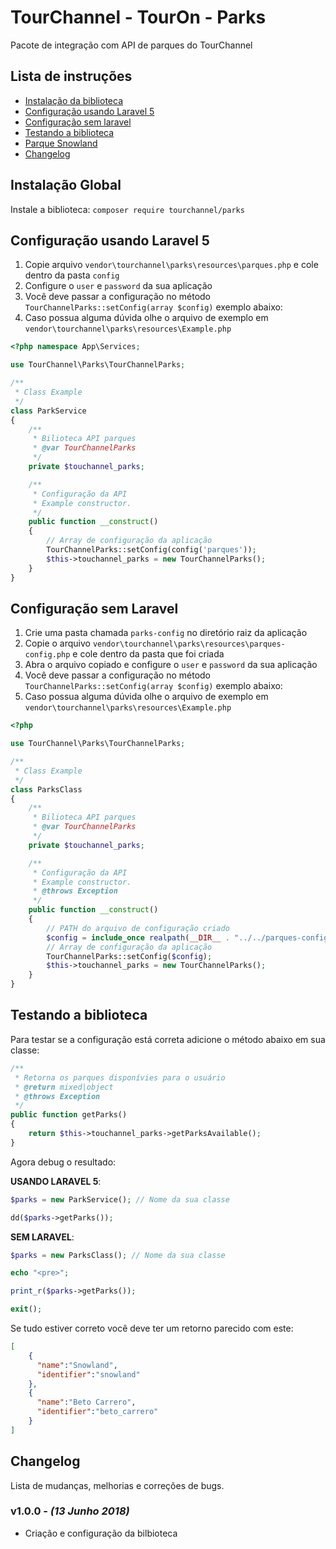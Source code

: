 # TourChannel - TourOn - Parks 

Pacote de integração com API de parques do TourChannel

## Lista de instruções
- [Instalação da biblioteca](#instalação-global)
- [Configuração usando Laravel 5](#configuração-usando-laravel-5)
- [Configuração sem laravel](#configuração-sem-laravel)
- [Testando a biblioteca](#testando-a-biblioteca)
- [Parque Snowland](#parque-snowland)
- [Changelog](#changelog)

## Instalação Global

Instale a biblioteca: `composer require tourchannel/parks`

## Configuração usando Laravel 5

1. Copie arquivo `vendor\tourchannel\parks\resources\parques.php` e cole dentro da pasta `config`
2. Configure o `user` e `password` da sua aplicação
3. Você deve passar a configuração no método `TourChannelParks::setConfig(array $config)` exemplo abaixo:
4. Caso possua alguma dúvida olhe o arquivo de exemplo em `vendor\tourchannel\parks\resources\Example.php`

```php
<?php namespace App\Services;

use TourChannel\Parks\TourChannelParks;

/**
 * Class Example
 */
class ParkService
{
    /**
     * Bilioteca API parques
     * @var TourChannelParks
     */
    private $touchannel_parks;

    /**
     * Configuração da API
     * Example constructor.
     */
    public function __construct()
    {
        // Array de configuração da aplicação
        TourChannelParks::setConfig(config('parques'));
        $this->touchannel_parks = new TourChannelParks();
    }
}
```

## Configuração sem Laravel

1. Crie uma pasta chamada `parks-config` no diretório raiz da aplicação
2. Copie o arquivo `vendor\tourchannel\parks\resources\parques-config.php` e cole dentro da pasta que foi criada
3. Abra o arquivo copiado e configure o `user` e `password` da sua aplicação
3. Você deve passar a configuração no método `TourChannelParks::setConfig(array $config)` exemplo abaixo:
4. Caso possua alguma dúvida olhe o arquivo de exemplo em `vendor\tourchannel\parks\resources\Example.php`

```php
<?php

use TourChannel\Parks\TourChannelParks;

/**
 * Class Example
 */
class ParksClass
{
    /**
     * Bilioteca API parques
     * @var TourChannelParks
     */
    private $touchannel_parks;

    /**
     * Configuração da API
     * Example constructor.
     * @throws Exception
     */
    public function __construct()
    {
        // PATH do arquivo de configuração criado
        $config = include_once realpath(__DIR__ . "../../parques-config.php");
        // Array de configuração da aplicação
        TourChannelParks::setConfig($config);
        $this->touchannel_parks = new TourChannelParks();
    }
}
```

## Testando a biblioteca

Para testar se a configuração está correta adicione o método abaixo em sua classe:

```php
/**
 * Retorna os parques disponívies para o usuário
 * @return mixed|object
 * @throws Exception
 */
public function getParks()
{
    return $this->touchannel_parks->getParksAvailable();
}
```

Agora debug o resultado:
 
 **USANDO LARAVEL 5**:

```php
$parks = new ParkService(); // Nome da sua classe

dd($parks->getParks());
```

 **SEM LARAVEL**:
 
```php
$parks = new ParksClass(); // Nome da sua classe

echo "<pre>";

print_r($parks->getParks());

exit();
```

Se tudo estiver correto você deve ter um retorno parecido com este:

```json
[
    {
      "name":"Snowland",
      "identifier":"snowland"
    },
    {
      "name":"Beto Carrero",
      "identifier":"beto_carrero"
    }
]
```

## Changelog

Lista de mudanças, melhorias e correções de bugs.

### v1.0.0 - *(13 Junho 2018)*

- Criação e configuração da bilbioteca 